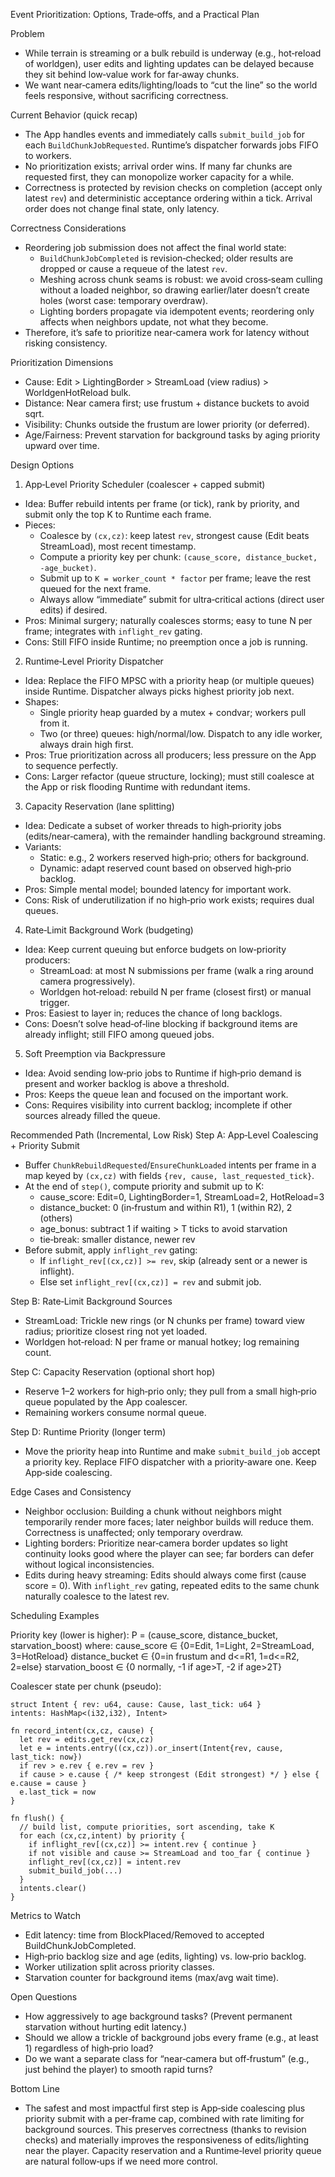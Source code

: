 Event Prioritization: Options, Trade‑offs, and a Practical Plan

Problem
- While terrain is streaming or a bulk rebuild is underway (e.g., hot‑reload of worldgen), user edits and lighting updates can be delayed because they sit behind low‑value work for far‑away chunks.
- We want near‑camera edits/lighting/loads to “cut the line” so the world feels responsive, without sacrificing correctness.

Current Behavior (quick recap)
- The App handles events and immediately calls `submit_build_job` for each `BuildChunkJobRequested`. Runtime’s dispatcher forwards jobs FIFO to workers.
- No prioritization exists; arrival order wins. If many far chunks are requested first, they can monopolize worker capacity for a while.
- Correctness is protected by revision checks on completion (accept only latest `rev`) and deterministic acceptance ordering within a tick. Arrival order does not change final state, only latency.

Correctness Considerations
- Reordering job submission does not affect the final world state:
  - `BuildChunkJobCompleted` is revision‑checked; older results are dropped or cause a requeue of the latest `rev`.
  - Meshing across chunk seams is robust: we avoid cross‑seam culling without a loaded neighbor, so drawing earlier/later doesn’t create holes (worst case: temporary overdraw).
  - Lighting borders propagate via idempotent events; reordering only affects when neighbors update, not what they become.
- Therefore, it’s safe to prioritize near‑camera work for latency without risking consistency.

Prioritization Dimensions
- Cause: Edit > LightingBorder > StreamLoad (view radius) > WorldgenHotReload bulk.
- Distance: Near camera first; use frustum + distance buckets to avoid sqrt.
- Visibility: Chunks outside the frustum are lower priority (or deferred).
- Age/Fairness: Prevent starvation for background tasks by aging priority upward over time.

Design Options

1) App‑Level Priority Scheduler (coalescer + capped submit)
- Idea: Buffer rebuild intents per frame (or tick), rank by priority, and submit only the top K to Runtime each frame.
- Pieces:
  - Coalesce by `(cx,cz)`: keep latest `rev`, strongest cause (Edit beats StreamLoad), most recent timestamp.
  - Compute a priority key per chunk: `(cause_score, distance_bucket, -age_bucket)`.
  - Submit up to `K = worker_count * factor` per frame; leave the rest queued for the next frame.
  - Always allow “immediate” submit for ultra‑critical actions (direct user edits) if desired.
- Pros: Minimal surgery; naturally coalesces storms; easy to tune N per frame; integrates with `inflight_rev` gating.
- Cons: Still FIFO inside Runtime; no preemption once a job is running.

2) Runtime‑Level Priority Dispatcher
- Idea: Replace the FIFO MPSC with a priority heap (or multiple queues) inside Runtime. Dispatcher always picks highest priority job next.
- Shapes:
  - Single priority heap guarded by a mutex + condvar; workers pull from it.
  - Two (or three) queues: high/normal/low. Dispatch to any idle worker, always drain high first.
- Pros: True prioritization across all producers; less pressure on the App to sequence perfectly.
- Cons: Larger refactor (queue structure, locking); must still coalesce at the App or risk flooding Runtime with redundant items.

3) Capacity Reservation (lane splitting)
- Idea: Dedicate a subset of worker threads to high‑priority jobs (edits/near‑camera), with the remainder handling background streaming.
- Variants:
  - Static: e.g., 2 workers reserved high‑prio; others for background.
  - Dynamic: adapt reserved count based on observed high‑prio backlog.
- Pros: Simple mental model; bounded latency for important work.
- Cons: Risk of underutilization if no high‑prio work exists; requires dual queues.

4) Rate‑Limit Background Work (budgeting)
- Idea: Keep current queuing but enforce budgets on low‑priority producers:
  - StreamLoad: at most N submissions per frame (walk a ring around camera progressively).
  - Worldgen hot‑reload: rebuild N per frame (closest first) or manual trigger.
- Pros: Easiest to layer in; reduces the chance of long backlogs.
- Cons: Doesn’t solve head‑of‑line blocking if background items are already inflight; still FIFO among queued jobs.

5) Soft Preemption via Backpressure
- Idea: Avoid sending low‑prio jobs to Runtime if high‑prio demand is present and worker backlog is above a threshold.
- Pros: Keeps the queue lean and focused on the important work.
- Cons: Requires visibility into current backlog; incomplete if other sources already filled the queue.

Recommended Path (Incremental, Low Risk)
Step A: App‑Level Coalescing + Priority Submit
- Buffer `ChunkRebuildRequested`/`EnsureChunkLoaded` intents per frame in a map keyed by `(cx,cz)` with fields `{rev, cause, last_requested_tick}`.
- At the end of `step()`, compute priority and submit up to K:
  - cause_score: Edit=0, LightingBorder=1, StreamLoad=2, HotReload=3
  - distance_bucket: 0 (in‑frustum and within R1), 1 (within R2), 2 (others)
  - age_bonus: subtract 1 if waiting > T ticks to avoid starvation
  - tie‑break: smaller distance, newer rev
- Before submit, apply `inflight_rev` gating:
  - If `inflight_rev[(cx,cz)] >= rev`, skip (already sent or a newer is inflight).
  - Else set `inflight_rev[(cx,cz)] = rev` and submit job.

Step B: Rate‑Limit Background Sources
- StreamLoad: Trickle new rings (or N chunks per frame) toward view radius; prioritize closest ring not yet loaded.
- Worldgen hot‑reload: N per frame or manual hotkey; log remaining count.

Step C: Capacity Reservation (optional short hop)
- Reserve 1–2 workers for high‑prio only; they pull from a small high‑prio queue populated by the App coalescer.
- Remaining workers consume normal queue.

Step D: Runtime Priority (longer term)
- Move the priority heap into Runtime and make `submit_build_job` accept a priority key. Replace FIFO dispatcher with a priority‑aware one. Keep App‑side coalescing.

Edge Cases and Consistency
- Neighbor occlusion: Building a chunk without neighbors might temporarily render more faces; later neighbor builds will reduce them. Correctness is unaffected; only temporary overdraw.
- Lighting borders: Prioritize near‑camera border updates so light continuity looks good where the player can see; far borders can defer without logical inconsistencies.
- Edits during heavy streaming: Edits should always come first (cause score = 0). With `inflight_rev` gating, repeated edits to the same chunk naturally coalesce to the latest rev.

Scheduling Examples

Priority key (lower is higher):
  P = (cause_score, distance_bucket, starvation_boost)
where:
  cause_score ∈ {0=Edit, 1=Light, 2=StreamLoad, 3=HotReload}
  distance_bucket ∈ {0=in frustum and d<=R1, 1=d<=R2, 2=else}
  starvation_boost ∈ {0 normally, -1 if age>T, -2 if age>2T}

Coalescer state per chunk (pseudo):
```
struct Intent { rev: u64, cause: Cause, last_tick: u64 }
intents: HashMap<(i32,i32), Intent>

fn record_intent(cx,cz, cause) {
  let rev = edits.get_rev(cx,cz)
  let e = intents.entry((cx,cz)).or_insert(Intent{rev, cause, last_tick: now})
  if rev > e.rev { e.rev = rev }
  if cause > e.cause { /* keep strongest (Edit strongest) */ } else { e.cause = cause }
  e.last_tick = now
}

fn flush() {
  // build list, compute priorities, sort ascending, take K
  for each (cx,cz,intent) by priority {
    if inflight_rev[(cx,cz)] >= intent.rev { continue }
    if not visible and cause >= StreamLoad and too_far { continue }
    inflight_rev[(cx,cz)] = intent.rev
    submit_build_job(...)
  }
  intents.clear()
}
```

Metrics to Watch
- Edit latency: time from BlockPlaced/Removed to accepted BuildChunkJobCompleted.
- High‑prio backlog size and age (edits, lighting) vs. low‑prio backlog.
- Worker utilization split across priority classes.
- Starvation counter for background items (max/avg wait time).

Open Questions
- How aggressively to age background tasks? (Prevent permanent starvation without hurting edit latency.)
- Should we allow a trickle of background jobs every frame (e.g., at least 1) regardless of high‑prio load?
- Do we want a separate class for “near‑camera but off‑frustum” (e.g., just behind the player) to smooth rapid turns?

Bottom Line
- The safest and most impactful first step is App‑side coalescing plus priority submit with a per‑frame cap, combined with rate limiting for background sources. This preserves correctness (thanks to revision checks) and materially improves the responsiveness of edits/lighting near the player. Capacity reservation and a Runtime‑level priority queue are natural follow‑ups if we need more control.

